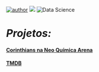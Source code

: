 [![author](https://img.shields.io/badge/Gabriel-author-blue)](https://www.linkedin.com/in/gabriel-martins999/)  [![](https://img.shields.io/badge/Data_Science-blue.svg)](https://www.datascienceacademy.com.br/)
![Data Science](https://github.com/GabrielMartinsz/Data-Science/assets/85375993/ecc75117-791c-4aac-8ad2-75eed0ede612)

# *Projetos:*

####  [Corinthians na Neo Química Arena](https://github.com/GabrielMartinsz/Data-Science/blob/main/CORINTHIANS-NQA-DATA.ipynb)
####  [TMDB](https://github.com/GabrielMartinsz/Data-Science/blob/main/Dataset_TMDB.ipynb)




